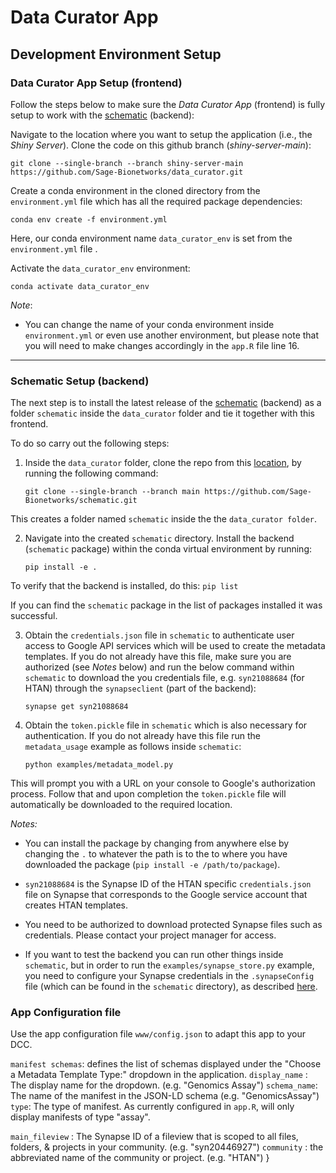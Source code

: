 # Data Curator App
## Development Environment Setup

### Data Curator App Setup (frontend)
Follow the steps below to make sure the _Data Curator App_ (frontend) is fully setup to work with the [schematic](https://github.com/Sage-Bionetworks/schematic/tree/main) (backend):

Navigate to the location where you want to setup the application (i.e., the _Shiny Server_). Clone the code on this github branch (_shiny-server-main_):

    git clone --single-branch --branch shiny-server-main https://github.com/Sage-Bionetworks/data_curator.git

Create a conda environment in the cloned directory from the `environment.yml` file which has all the required package dependencies:

    conda env create -f environment.yml

Here, our conda environment name `data_curator_env` is set from the `environment.yml` file .

Activate the `data_curator_env` environment:

    conda activate data_curator_env
    
_Note_:
- You can change the name of your conda environment inside `environment.yml` or even use another environment, but please note that you will need to make changes accordingly in the `app.R` file line 16.

-------

### Schematic Setup (backend)

The next step is to install the latest release of the [schematic](https://github.com/Sage-Bionetworks/schematic/tree/main) (backend) as a folder `schematic` inside the `data_curator` folder and tie it together with this frontend. 

To do so carry out the following steps:

1. Inside the `data_curator` folder, clone the repo from this [location](https://github.com/Sage-Bionetworks/schematic/tree/main), by running the following command:

    `git clone --single-branch --branch main https://github.com/Sage-Bionetworks/schematic.git`

This creates a folder named `schematic` inside the the `data_curator folder`.

2. Navigate into the created `schematic` directory. Install the backend (`schematic` package) within the conda virtual environment by running:

    `pip install -e .`

To verify that the backend is installed, do this: `pip list`

If you can find the `schematic` package in the list of packages installed it was successful.

3. Obtain the `credentials.json` file in `schematic` to authenticate user access to Google API services which will be used to create the metadata templates. If you do not already have this file, make sure you are authorized (see _Notes_ below) and run the below command within `schematic` to download the you credentials file, e.g. `syn21088684` (for HTAN) through the `synapseclient` (part of the backend):

    `synapse get syn21088684`

4. Obtain the `token.pickle` file in `schematic` which is also necessary for authentication. If you do not already have this file run the `metadata_usage` example as follows inside `schematic`:

    `python examples/metadata_model.py`

This will prompt you with a URL on your console to Google's authorization process. Follow that and upon completion the `token.pickle` file will automatically be downloaded to the required location.

_Notes:_

- You can install the package by changing from anywhere else by changing the `.` to whatever the path is to the to where you have downloaded the package (`pip install -e /path/to/package`).

- `syn21088684` is the Synapse ID of the HTAN specific `credentials.json` file on Synapse that corresponds to the Google service account that creates HTAN templates.

- You need to be authorized to download protected Synapse files such as credentials. Please contact your project manager for access.

- If you want to test the backend you can run other things inside `schematic`, but in order to run the `examples/synapse_store.py` example, you need to configure your Synapse credentials in the `.synapseConfig` file (which can be found in the `schematic` directory), as described [here](https://github.com/Sage-Bionetworks/schematic/tree/main#configure-synapse-credentials).


### App Configuration file

Use the app configuration file `www/config.json` to adapt this app to your DCC. 

`manifest schemas`: defines the list of schemas displayed under the "Choose a Metadata Template Type:" dropdown in the application.
    `display_name` : The display name for the dropdown. (e.g. "Genomics Assay")
    `schema_name`: The name of the manifest in the JSON-LD schema (e.g. "GenomicsAssay")  
    `type`: The type of manifest. As currently configured in `app.R`, will only display manifests of type "assay".

 `main_fileview` : The Synapse ID of a fileview that is scoped to all files, folders, & projects in your community.  (e.g. "syn20446927")
 `community` : the abbreviated name of the community or project. (e.g. "HTAN")
}
